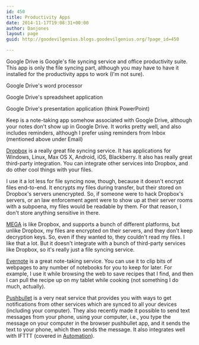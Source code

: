 ```yaml
---
id: 450
title: Productivity Apps
date: 2014-11-17T19:08:31+00:00
author: Danjones
layout: page
guid: http://goodevilgenius.blogs.goodevilgenius.org/?page_id=450

---
```

Google Drive is Google's file syncing service and office productivity suite. This app is only the file syncing part, although you may have to have it installed for the productivity apps to work (I'm not sure).

Google Drive's word processor

Google Drive's spreadsheet application

Google Drive's presentation application (think PowerPoint)

Keep is a note-taking app somehow associated with Google Drive, although your notes don't show up in Google Drive. It works pretty well, and also includes reminders, although I prefer using reminders from Inbox (mentioned above under Email)

[Dropbox](https://www.dropbox.com/ "Dropbox") is a really great file syncing service. It has applications for Windows, Linux, Max OS X, Android, iOS, Blackberry. It also has really great third-party integration. You can integrate other services into Dropbox, and do other cool things with your files.

I use it a lot less for file syncing now, though, because it doesn't encrypt files end-to-end. It encrypts my files during transfer, but their stored on Dropbox's servers unencrypted. So, if someone were to hack Dropbox's servers, or an law enforcement agent were to show up at their server rooms with a subpoena, my files would be readable by them. For that reason, I don't store anything sensitive in there.

[MEGA](https://mega.co.nz "MEGA") is like Dropbox, and supports a bunch of different platforms, but unlike Dropbox, my files are encrypted on their servers, and they don't keep decryption keys. So, even if they wanted to, they couldn't read my files. I like that a lot. But it doesn't integrate with a bunch of third-party services like Dropbox, so it's really just a file syncing service.

[Evernote](https://www.evernote.com/ "Evernote") is a great note-taking service. You can use it to clip bits of webpages to any number of notebooks for you to keep for later. For example, I use it while browsing the web to save recipes that I find, and then I can pull the recipe up on my tablet while cooking (not something I do much, actually).

[Pushbullet](https://www.pushbullet.com/ "Pushbullet") is a very neat service that provides you with ways to get notifications from other services which are synced to all your devices (including your computer). They also recently made it possible to send text messages from your phone, using your computer, i.e., you type the message on your computer in the browser pushbullet app, and it sends the text to your phone, which then sends the message. It also integrates well with IFTTT (covered in [Automation](http://goodevilgenius.org/android-first-steps/android-apps/automation-apps/ "Automation Apps")).
